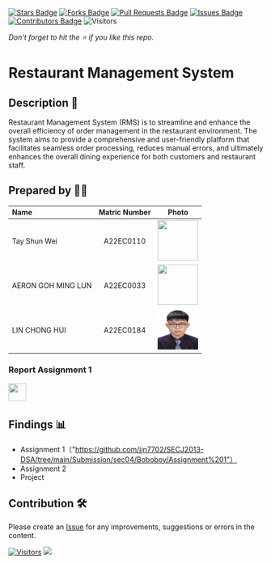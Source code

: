 [![Stars Badge](https://img.shields.io/github/stars/jjn7702/SECJ2013-DSA)](https://github.com/jjn7702/SECJ2013-DSA/Submission/Sample/stargazers)
[![Forks Badge](https://img.shields.io/github/forks/jjn7702/SECJ2013-DSA)](https://github.com/jjn7702/SECJ2013-DSA/Submission/Sample/network/members)
[![Pull Requests Badge](https://img.shields.io/github/issues-pr/jjn7702/SECJ2013-DSA)](https://github.com/jjn7702/SECJ2013-DSA/Submission/Sample/pulls)
[![Issues Badge](https://img.shields.io/github/issues/jjn7702/SECJ2013-DSA)](https://github.com/jjn7702/SECJ2013-DSA/Submission/Sample/issues)
[![Contributors Badge](https://img.shields.io/github/contributors/jjn7702/SECJ2013-DSA?color=2b9348)](https://github.com/jjn7702/SECJ2013-DSA/Submission/Sample/graphs/contributors)
![Visitors](https://api.visitorbadge.io/api/visitors?path=https%3A%2F%2Fgithub.com%2Fjjn7702%2FSECJ2013-DSA%2FSubmission%2FSample&labelColor=%23d9e3f0&countColor=%23697689&style=flat)

_Don't forget to hit the :star: if you like this repo._

# Restaurant Management System

## Description 📝
Restaurant Management System (RMS) is to streamline and enhance the overall efficiency of order management in the restaurant environment. The system aims to provide a comprehensive and user-friendly platform that facilitates seamless order processing, reduces manual errors, and ultimately enhances the overall dining experience for both customers and restaurant staff.

## Prepared by 🧑‍💻

| Name             | Matric Number | Photo                                                         |
| :---------------- | :-------------: | :------------------------------------------------------------: |
|  Tay Shun Wei  |    A22EC0110     | <a href="https://github.com/jjn7702/SECJ2013-DSA/blob/main/Submission/sec04/Boboboy/Images/photo_2023-12-20_13-55-45.jpg" title="Icon by Trazobanana"><img src="./Images/" width=80px, height=80px>     |
|   AERON GOH MING LUN   |   A22EC0033      | <a href="https://github.com/jjn7702/SECJ2013-DSA/blob/main/Submission/sec04/Boboboy/Images/photo_2023-12-20_13-55-45.jpg" title="Icon by Trazobanana"><img src="./Images/" width=80px, height=80px>         |
|  LIN CHONG HUI     |   A22EC0184      | <a href="https://github.com/jjn7702/SECJ2013-DSA/blob/main/Submission/sec04/Boboboy/Images/photo_2023-12-20_13-55-45.jpg" title="Icon by Trazobanana"><img src="./Images/photo_2023-12-20_13-55-45.jpg" width=80px, height=80px>         |


<h3>Report Assignment 1</h3>
<a href="https://github.com/jjn7702/SECJ2013-DSA/tree/main/Submission/sec04/Boboboy/Assignment%201"><img src="./Images/download.png" width="35px" height="35px" ></a>

## Findings 📊

- Assignment 1（"https://github.com/jjn7702/SECJ2013-DSA/tree/main/Submission/sec04/Boboboy/Assignment%201"）
- Assignment 2
- Project

## Contribution 🛠️
Please create an [Issue](https://github.com/jjn7702/SECJ2013-DSA/Submission/Sample/issues) for any improvements, suggestions or errors in the content.

[![Visitors](https://api.visitorbadge.io/api/visitors?path=https%3A%2F%2Fgithub.com%2Fjjn7702&labelColor=%23697689&countColor=%23555555&style=plastic)](https://visitorbadge.io/status?path=https%3A%2F%2Fgithub.com%2Fjjn7702)
![](https://hit.yhype.me/github/profile?user_id=81284918)
